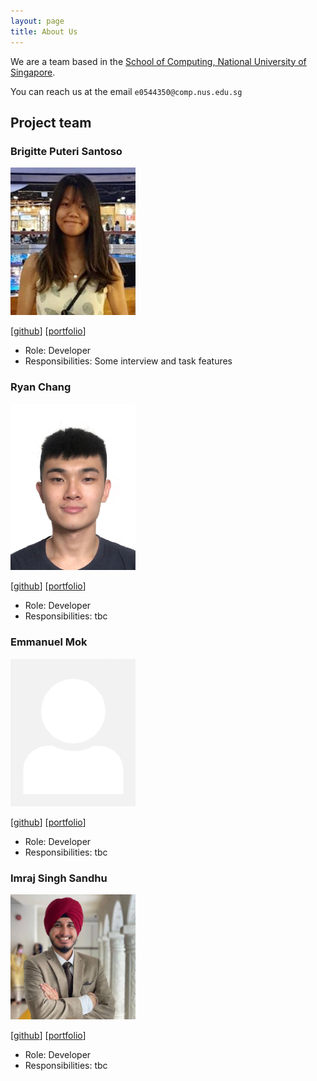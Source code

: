 ```yaml
---
layout: page
title: About Us
---
```


We are a team based in the [School of Computing, National University of Singapore](http://www.comp.nus.edu.sg).

You can reach us at the email `e0544350@comp.nus.edu.sg`

## Project team

### Brigitte Puteri Santoso


<img src="images/brigittesantoso.png" width="200px">

[[github](https://github.com/brigittesantoso)]
[[portfolio](team/brigittesantoso.md)]

* Role: Developer
* Responsibilities: Some interview and task features

### Ryan Chang

<img src="images/rcjj98.png" width="200px">

[[github](http://github.com/rcjj98)]
[[portfolio](team/rcjj98.md)]

* Role: Developer
* Responsibilities: tbc

### Emmanuel Mok

<img src="images/eman-kom.png" width="200px">

[[github](http://github.com/eman-kom)]
[[portfolio](team/eman-kom.md)]

* Role: Developer
* Responsibilities: tbc

### Imraj Singh Sandhu

<img src="images/imrajsinghsandhu.png" width="200px">

[[github](http://github.com/imrajsinghsandhu)]
[[portfolio](team/imrajsinghsandhu.md)]

* Role: Developer
* Responsibilities: tbc
